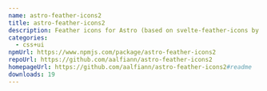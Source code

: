 ```yaml
---
name: astro-feather-icons2
title: astro-feather-icons2
description: Feather icons for Astro (based on svelte-feather-icons by dylanblokhuis)
categories:
  - css+ui
npmUrl: https://www.npmjs.com/package/astro-feather-icons2
repoUrl: https://github.com/aalfiann/astro-feather-icons2
homepageUrl: https://github.com/aalfiann/astro-feather-icons2#readme
downloads: 19
---
```

